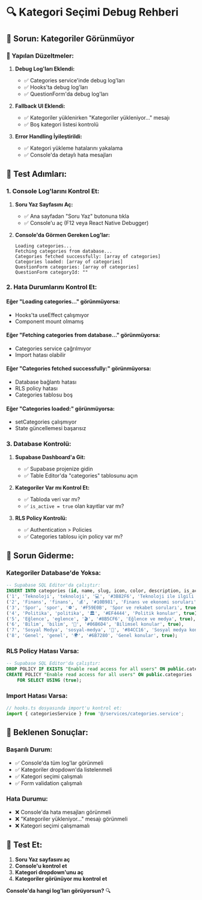 # 🔍 Kategori Seçimi Debug Rehberi

## 🚨 Sorun: Kategoriler Görünmüyor

### 🔧 Yapılan Düzeltmeler:

1. **Debug Log'ları Eklendi:**
   - ✅ Categories service'inde debug log'ları
   - ✅ Hooks'ta debug log'ları
   - ✅ QuestionForm'da debug log'ları

2. **Fallback UI Eklendi:**
   - ✅ Kategoriler yüklenirken "Kategoriler yükleniyor..." mesajı
   - ✅ Boş kategori listesi kontrolü

3. **Error Handling İyileştirildi:**
   - ✅ Kategori yükleme hatalarını yakalama
   - ✅ Console'da detaylı hata mesajları

## 🚀 Test Adımları:

### **1. Console Log'larını Kontrol Et:**

1. **Soru Yaz Sayfasını Aç:**
   - ✅ Ana sayfadan "Soru Yaz" butonuna tıkla
   - ✅ Console'u aç (F12 veya React Native Debugger)

2. **Console'da Görmen Gereken Log'lar:**
   ```
   Loading categories...
   Fetching categories from database...
   Categories fetched successfully: [array of categories]
   Categories loaded: [array of categories]
   QuestionForm categories: [array of categories]
   QuestionForm categoryId: ""
   ```

### **2. Hata Durumlarını Kontrol Et:**

#### **Eğer "Loading categories..." görünmüyorsa:**
- Hooks'ta useEffect çalışmıyor
- Component mount olmamış

#### **Eğer "Fetching categories from database..." görünmüyorsa:**
- Categories service çağrılmıyor
- Import hatası olabilir

#### **Eğer "Categories fetched successfully:" görünmüyorsa:**
- Database bağlantı hatası
- RLS policy hatası
- Categories tablosu boş

#### **Eğer "Categories loaded:" görünmüyorsa:**
- setCategories çalışmıyor
- State güncellemesi başarısız

### **3. Database Kontrolü:**

1. **Supabase Dashboard'a Git:**
   - ✅ Supabase projenize gidin
   - ✅ Table Editor'da "categories" tablosunu açın

2. **Kategoriler Var mı Kontrol Et:**
   - ✅ Tabloda veri var mı?
   - ✅ `is_active = true` olan kayıtlar var mı?

3. **RLS Policy Kontrolü:**
   - ✅ Authentication > Policies
   - ✅ Categories tablosu için policy var mı?

## 🔧 Sorun Giderme:

### **Kategoriler Database'de Yoksa:**
```sql
-- Supabase SQL Editor'da çalıştır:
INSERT INTO categories (id, name, slug, icon, color, description, is_active) VALUES
('1', 'Teknoloji', 'teknoloji', '💻', '#3B82F6', 'Teknoloji ile ilgili sorular', true),
('2', 'Finans', 'finans', '💰', '#10B981', 'Finans ve ekonomi soruları', true),
('3', 'Spor', 'spor', '⚽', '#F59E0B', 'Spor ve rekabet soruları', true),
('4', 'Politika', 'politika', '🏛️', '#EF4444', 'Politik konular', true),
('5', 'Eğlence', 'eglence', '🎬', '#8B5CF6', 'Eğlence ve medya', true),
('6', 'Bilim', 'bilim', '🔬', '#06B6D4', 'Bilimsel konular', true),
('7', 'Sosyal Medya', 'sosyal-medya', '📱', '#84CC16', 'Sosyal medya konuları', true),
('8', 'Genel', 'genel', '🌍', '#6B7280', 'Genel konular', true);
```

### **RLS Policy Hatası Varsa:**
```sql
-- Supabase SQL Editor'da çalıştır:
DROP POLICY IF EXISTS "Enable read access for all users" ON public.categories;
CREATE POLICY "Enable read access for all users" ON public.categories
    FOR SELECT USING (true);
```

### **Import Hatası Varsa:**
```typescript
// hooks.ts dosyasında import'u kontrol et:
import { categoriesService } from '@/services/categories.service';
```

## 🎯 Beklenen Sonuçlar:

### **Başarılı Durum:**
- ✅ Console'da tüm log'lar görünmeli
- ✅ Kategoriler dropdown'da listelenmeli
- ✅ Kategori seçimi çalışmalı
- ✅ Form validation çalışmalı

### **Hata Durumu:**
- ❌ Console'da hata mesajları görünmeli
- ❌ "Kategoriler yükleniyor..." mesajı görünmeli
- ❌ Kategori seçimi çalışmamalı

## 🚀 Test Et:

1. **Soru Yaz sayfasını aç**
2. **Console'u kontrol et**
3. **Kategori dropdown'unu aç**
4. **Kategoriler görünüyor mu kontrol et**

**Console'da hangi log'ları görüyorsun?** 🔍
